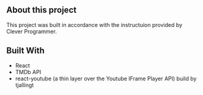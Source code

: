 ## About this project
This project was built in accordance with the instructuion provided by Clever Programmer.

## Built With 
- React
- TMDb API
- react-youtube (a thin layer over the Youtube IFrame Player API) build by tjallingt 